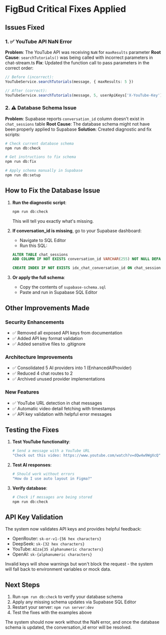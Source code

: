 # FigBud Critical Fixes Applied

## Issues Fixed

### 1. ✅ YouTube API NaN Error
**Problem**: The YouTube API was receiving `NaN` for `maxResults` parameter
**Root Cause**: `searchTutorials()` was being called with incorrect parameters in chat-stream.ts
**Fix**: Updated the function call to pass parameters in the correct order:
```typescript
// Before (incorrect):
YouTubeService.searchTutorials(message, { maxResults: 5 })

// After (correct):
YouTubeService.searchTutorials(message, 5, userApiKeys['X-YouTube-Key'])
```

### 2. ⚠️ Database Schema Issue
**Problem**: Supabase reports `conversation_id` column doesn't exist in `chat_sessions` table
**Root Cause**: The database schema might not have been properly applied to Supabase
**Solution**: Created diagnostic and fix scripts:

```bash
# Check current database schema
npm run db:check

# Get instructions to fix schema
npm run db:fix

# Apply schema manually in Supabase
npm run db:setup
```

## How to Fix the Database Issue

1. **Run the diagnostic script**:
   ```bash
   npm run db:check
   ```
   This will tell you exactly what's missing.

2. **If conversation_id is missing**, go to your Supabase dashboard:
   - Navigate to SQL Editor
   - Run this SQL:
   ```sql
   ALTER TABLE chat_sessions 
   ADD COLUMN IF NOT EXISTS conversation_id VARCHAR(255) NOT NULL DEFAULT '';
   
   CREATE INDEX IF NOT EXISTS idx_chat_conversation_id ON chat_sessions(conversation_id);
   ```

3. **Or apply the full schema**:
   - Copy the contents of `supabase-schema.sql`
   - Paste and run in Supabase SQL Editor

## Other Improvements Made

### Security Enhancements
- ✅ Removed all exposed API keys from documentation
- ✅ Added API key format validation
- ✅ Added sensitive files to .gitignore

### Architecture Improvements
- ✅ Consolidated 5 AI providers into 1 (EnhancedAIProvider)
- ✅ Reduced 4 chat routes to 2
- ✅ Archived unused provider implementations

### New Features
- ✅ YouTube URL detection in chat messages
- ✅ Automatic video detail fetching with timestamps
- ✅ API key validation with helpful error messages

## Testing the Fixes

1. **Test YouTube functionality**:
   ```bash
   # Send a message with a YouTube URL
   "Check out this video: https://www.youtube.com/watch?v=dQw4w9WgXcQ"
   ```

2. **Test AI responses**:
   ```bash
   # Should work without errors
   "How do I use auto layout in Figma?"
   ```

3. **Verify database**:
   ```bash
   # Check if messages are being stored
   npm run db:check
   ```

## API Key Validation

The system now validates API keys and provides helpful feedback:
- OpenRouter: `sk-or-v1-{56 hex characters}`
- DeepSeek: `sk-{32 hex characters}`
- YouTube: `AIza{35 alphanumeric characters}`
- OpenAI: `sk-{alphanumeric characters}`

Invalid keys will show warnings but won't block the request - the system will fall back to environment variables or mock data.

## Next Steps

1. Run `npm run db:check` to verify your database schema
2. Apply any missing schema updates via Supabase SQL Editor
3. Restart your server: `npm run server:dev`
4. Test the fixes with the examples above

The system should now work without the NaN error, and once the database schema is updated, the conversation_id error will be resolved.